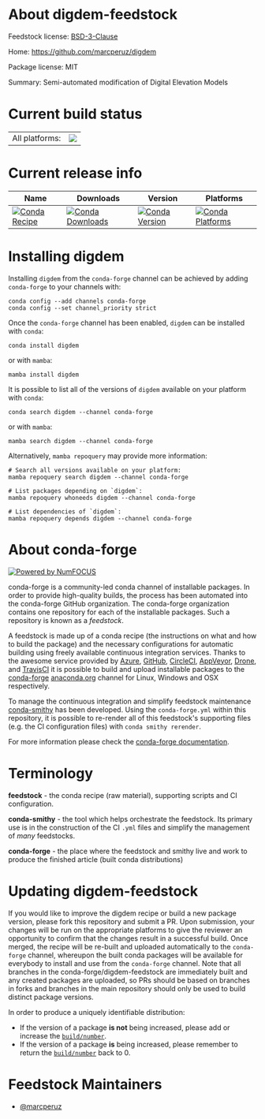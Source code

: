 About digdem-feedstock
======================

Feedstock license: [BSD-3-Clause](https://github.com/conda-forge/digdem-feedstock/blob/main/LICENSE.txt)

Home: https://github.com/marcperuz/digdem

Package license: MIT

Summary: Semi-automated modification of Digital Elevation Models

Current build status
====================


<table><tr><td>All platforms:</td>
    <td>
      <a href="https://dev.azure.com/conda-forge/feedstock-builds/_build/latest?definitionId=21258&branchName=main">
        <img src="https://dev.azure.com/conda-forge/feedstock-builds/_apis/build/status/digdem-feedstock?branchName=main">
      </a>
    </td>
  </tr>
</table>

Current release info
====================

| Name | Downloads | Version | Platforms |
| --- | --- | --- | --- |
| [![Conda Recipe](https://img.shields.io/badge/recipe-digdem-green.svg)](https://anaconda.org/conda-forge/digdem) | [![Conda Downloads](https://img.shields.io/conda/dn/conda-forge/digdem.svg)](https://anaconda.org/conda-forge/digdem) | [![Conda Version](https://img.shields.io/conda/vn/conda-forge/digdem.svg)](https://anaconda.org/conda-forge/digdem) | [![Conda Platforms](https://img.shields.io/conda/pn/conda-forge/digdem.svg)](https://anaconda.org/conda-forge/digdem) |

Installing digdem
=================

Installing `digdem` from the `conda-forge` channel can be achieved by adding `conda-forge` to your channels with:

```
conda config --add channels conda-forge
conda config --set channel_priority strict
```

Once the `conda-forge` channel has been enabled, `digdem` can be installed with `conda`:

```
conda install digdem
```

or with `mamba`:

```
mamba install digdem
```

It is possible to list all of the versions of `digdem` available on your platform with `conda`:

```
conda search digdem --channel conda-forge
```

or with `mamba`:

```
mamba search digdem --channel conda-forge
```

Alternatively, `mamba repoquery` may provide more information:

```
# Search all versions available on your platform:
mamba repoquery search digdem --channel conda-forge

# List packages depending on `digdem`:
mamba repoquery whoneeds digdem --channel conda-forge

# List dependencies of `digdem`:
mamba repoquery depends digdem --channel conda-forge
```


About conda-forge
=================

[![Powered by
NumFOCUS](https://img.shields.io/badge/powered%20by-NumFOCUS-orange.svg?style=flat&colorA=E1523D&colorB=007D8A)](https://numfocus.org)

conda-forge is a community-led conda channel of installable packages.
In order to provide high-quality builds, the process has been automated into the
conda-forge GitHub organization. The conda-forge organization contains one repository
for each of the installable packages. Such a repository is known as a *feedstock*.

A feedstock is made up of a conda recipe (the instructions on what and how to build
the package) and the necessary configurations for automatic building using freely
available continuous integration services. Thanks to the awesome service provided by
[Azure](https://azure.microsoft.com/en-us/services/devops/), [GitHub](https://github.com/),
[CircleCI](https://circleci.com/), [AppVeyor](https://www.appveyor.com/),
[Drone](https://cloud.drone.io/welcome), and [TravisCI](https://travis-ci.com/)
it is possible to build and upload installable packages to the
[conda-forge](https://anaconda.org/conda-forge) [anaconda.org](https://anaconda.org/)
channel for Linux, Windows and OSX respectively.

To manage the continuous integration and simplify feedstock maintenance
[conda-smithy](https://github.com/conda-forge/conda-smithy) has been developed.
Using the ``conda-forge.yml`` within this repository, it is possible to re-render all of
this feedstock's supporting files (e.g. the CI configuration files) with ``conda smithy rerender``.

For more information please check the [conda-forge documentation](https://conda-forge.org/docs/).

Terminology
===========

**feedstock** - the conda recipe (raw material), supporting scripts and CI configuration.

**conda-smithy** - the tool which helps orchestrate the feedstock.
                   Its primary use is in the construction of the CI ``.yml`` files
                   and simplify the management of *many* feedstocks.

**conda-forge** - the place where the feedstock and smithy live and work to
                  produce the finished article (built conda distributions)


Updating digdem-feedstock
=========================

If you would like to improve the digdem recipe or build a new
package version, please fork this repository and submit a PR. Upon submission,
your changes will be run on the appropriate platforms to give the reviewer an
opportunity to confirm that the changes result in a successful build. Once
merged, the recipe will be re-built and uploaded automatically to the
`conda-forge` channel, whereupon the built conda packages will be available for
everybody to install and use from the `conda-forge` channel.
Note that all branches in the conda-forge/digdem-feedstock are
immediately built and any created packages are uploaded, so PRs should be based
on branches in forks and branches in the main repository should only be used to
build distinct package versions.

In order to produce a uniquely identifiable distribution:
 * If the version of a package **is not** being increased, please add or increase
   the [``build/number``](https://docs.conda.io/projects/conda-build/en/latest/resources/define-metadata.html#build-number-and-string).
 * If the version of a package **is** being increased, please remember to return
   the [``build/number``](https://docs.conda.io/projects/conda-build/en/latest/resources/define-metadata.html#build-number-and-string)
   back to 0.

Feedstock Maintainers
=====================

* [@marcperuz](https://github.com/marcperuz/)


<!-- dummy commit to enable rerendering -->

